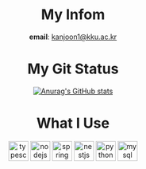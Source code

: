 <div align="center">

# __My Infom__
__email__: kanjoon1@kku.ac.kr


# __My Git Status__
[![Anurag's GitHub stats](https://github-readme-stats.vercel.app/api?username=leenuu)](https://github.com/anuraghazra/github-readme-stats)

# __What I Use__
<img src="https://img.shields.io/badge/TypeScript-3178C6?logo=typescript&logoColor=white&style=for-the-badge" height="40" alt="typescript logo"  />
<img src="https://img.shields.io/badge/Node.js-339933?logo=nodedotjs&logoColor=white&style=for-the-badge" height="40" alt="nodejs logo"  />
<img src="https://img.shields.io/badge/Spring-6DB33F?logo=spring&logoColor=black&style=for-the-badge" height="40" alt="spring logo"  />
<img src="https://img.shields.io/badge/NestJS-E0234E?logo=nestjs&logoColor=white&style=for-the-badge" height="40" alt="nestjs logo"  />
<img src="https://img.shields.io/badge/Python-3776AB?logo=python&logoColor=white&style=for-the-badge" height="40" alt="python logo"  />
<img src="https://img.shields.io/badge/MySQL-4479A1?logo=mysql&logoColor=white&style=for-the-badge" height="40" alt="mysql logo"  />
<br><br>

</div>

